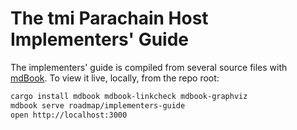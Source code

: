 # The tmi Parachain Host Implementers' Guide

The implementers' guide is compiled from several source files with [mdBook](https://github.com/rust-lang/mdBook). To view it live, locally, from the repo root:

```sh
cargo install mdbook mdbook-linkcheck mdbook-graphviz
mdbook serve roadmap/implementers-guide
open http://localhost:3000
```
